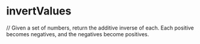 # invertValues
// Given a set of numbers, return the additive inverse of each. Each positive becomes negatives, and the negatives become positives.
